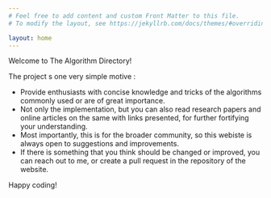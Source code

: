 ```yaml
---
# Feel free to add content and custom Front Matter to this file.
# To modify the layout, see https://jekyllrb.com/docs/themes/#overriding-theme-defaults

layout: home
---
```

Welcome to The Algorithm Directory!

The project s one very simple motive :
- Provide enthusiasts with concise knowledge and tricks of the algorithms commonly used  or are of great importance.
- Not only the implementation, but you can also read research papers and online articles on the same with links presented, for further fortifying your understanding.
- Most importantly, this is for the broader community, so this webiste is always open to suggestions and improvements.
- If there is something that you think should be changed or improved, you can reach out to me, or create a pull request in the repository of the website.

Happy coding!